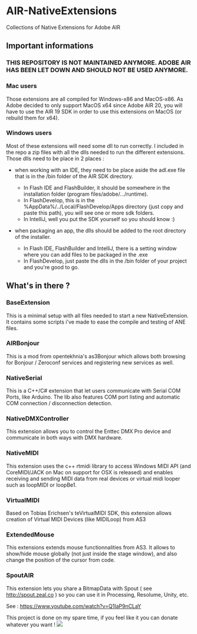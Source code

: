 AIR-NativeExtensions
====================


Collections of Native Extensions for Adobe AIR

## Important informations

### THIS REPOSITORY IS NOT MAINTAINED ANYMORE. ADOBE AIR HAS BEEN LET DOWN AND SHOULD NOT BE USED ANYMORE.


### Mac users
Those extensions are all compiled for Windows-x86 and MacOS-x86. As Adobe decided to only support MacOS x64 since Adobe AIR 20, you will have to use the AIR 19 SDK in order to use this extensions on MacOS (or rebuild them for x64). 

### Windows users
Most of these extensions will need some dll to run correctly. I included in the repo a zip files with all the dlls needed to run the different extensions.
Those dlls need to be place in 2 places :
* when working with an IDE, they need to be place aside the adl.exe file that is in the /bin folder of the AIR SDK directory. 
  * In Flash IDE and FlashBuilder, it should be somewhere in the installation folder (program files/adobe/.../runtime).
  * In FlashDevelop, this is in the %AppData%/../Local/FlashDevelop/Apps directory (just copy and paste this path), you will see one or more sdk folders.
  * In IntelliJ, well you put the SDK yourself so you should know :)

* when packaging an app, the dlls should be added to the root directory of the installer.
  * In Flash IDE, FlashBuilder and IntelliJ, there is a setting window where you can add files to be packaged in the .exe
  * In FlashDevelop, just paste the dlls in the /bin folder of your project and you're good to go.


## What's in there ?

### BaseExtension

This is a minimal setup with all files needed to start a new NativeExtension. It contains some scripts i've made to ease the compile and testing of ANE files.


### AIRBonjour

This is a mod from opentekhnia's as3Bonjour which allows both browsing for Bonjour / Zeroconf services and registering new services as well.

### NativeSerial

This is a C++/C# extension that let users communicate with Serial COM Ports, like Arduino.
The lib also features COM port listing and automatic COM connection / disconnection detection.


### NativeDMXController

This extension allows you to control the Enttec DMX Pro device and communicate in both ways with DMX hardware.


### NativeMIDI

This extension uses the c++ rtmidi library to access Windows MIDI API (and CoreMIDI/JACK on Mac on support for OSX is released) and enables receiving and sending MIDI data from real devices or virtual midi looper such as loopMIDI or loopBe1.

### VirtualMIDI
Based on Tobias Erichsen's teVirtualMIDI SDK, this extension allows creation of Virtual MIDI Devices (like MIDILoop) from AS3


### ExtendedMouse
This extensions extends mouse functionnalities from AS3. It allows to show/hide mouse globally (not just inside the stage window), and also change the position of the cursor from code.

### SpoutAIR

This extension lets you share a BitmapData with Spout ( see http://spout.zeal.co ) so you can use it in Processing, Resolume, Unity, etc.

See : https://www.youtube.com/watch?v=Q1IaP9nCLaY


This project is done on my spare time, if you feel like it you can donate whatever you want !
<a href="https://www.paypal.com/cgi-bin/webscr?cmd=_donations&business=bkuperberg%40hotmail%2ecom&lc=US&item_name=Ben%20Kuper&item_number=open_paypal_donate&currency_code=EUR&bn=PP%2dDonationsBF%3abtn_donate_LG%2egif%3aNonHosted"><img src="https://www.paypalobjects.com/en_US/i/btn/btn_donate_LG.gif" /></a>
